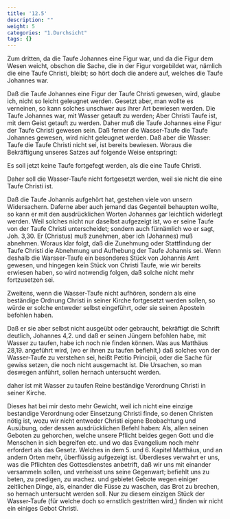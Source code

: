 ```yaml
---
title: '12.5'
description: ""
weight: 5
categories: "1.Durchsicht"
tags: {}
---
```

<!-- Seite 585 -->
Zum dritten, da die Taufe Johannes
eine Figur war, und da die Figur dem Wesen
weicht, obschon die Sache, die in der Figur vorgebildet
war, nämlich die eine Taufe Christi, bleibt;
so hört doch die andere auf, welches die
Taufe Johannes war.

Daß die Taufe Johannes eine Figur der Taufe
Christi gewesen, wird, glaube ich, nicht so leicht geleugnet
werden. Gesetzt aber, man wollte es verneinen,
so kann solches unschwer aus ihrer Art bewiesen
werden. Die Taufe Johannes war, mit Wasser
getauft zu werden; Aber Christi Taufe ist, mit
dem Geist getauft zu werden. Daher muß die
Taufe Johannes eine Figur der Taufe Christi gewesen
sein. Daß ferner die Wasser-Taufe die Taufe
Johannes gewesen, wird nicht geleugnet werden. Daß
aber die Wasser: Taufe die Taufe Christi nicht sei, ist
bereits bewiesen. Woraus die Bekräftigung unseres
Satzes auf folgende Weise entspringt:

Es soll jetzt keine Taufe fortgefegt werden, als die
eine Taufe Christi.

Daher soll die Wasser-Taufe nicht fortgesetzt werden,
weil sie nicht die eine Taufe Christi ist.

Daß die Taufe Johannis aufgehört hat, gestehen
viele von unsern Widersachern. Daferne aber auch
jemand das Gegenteil behaupten wollte, so kann er
mit den ausdrücklichen Worten Johannes gar leichtlich
widerlegt werden. Weil solches nicht nur daselbst
aufgezeigt ist, wo er seine Taufe von der Taufe
Christi unterscheidet; sondern auch fürnämlich wo
er sagt, Joh. 3,30. Er (Christus) muß zunehmen,<!-- Seite 586 -->
aber ich (Johannes) muß abnehmen. Woraus
klar folgt, daß die Zunehmung oder Stattfindung
der Taufe Christi die Abnehmung und Aufhebung
der Taufe Johannis sei. Wenn deshalb die Warsser-Taufe
ein besonderes Stück von Johannis Amt
gewesen, und hingegen kein Stück von Christi Taufe,
wie wir bereits erwiesen haben, so wird notwendig
folgen, daß solche nicht mehr fortzusetzen sei.

Zweitens, wenn die Wasser-Taufe nicht aufhören,
sondern als eine beständige Ordnung Christi in
seiner Kirche fortgesetzt werden sollen, so würde er solche
entweder selbst eingeführt, oder sie seinen Aposteln
befohlen haben.

Daß er sie aber selbst nicht ausgeübt oder gebraucht,
bekräftigt die Schrift deutlich, Johannes 4,2.
und daß er seinen Jüngern befohlen habe, mit Wasser
zu taufen, habe ich noch nie finden können. Was
aus Matthäus 28,19. angeführt wird, (wo er ihnen
zu taufen befiehlt,) daß solches von der Wasser-Taufe
zu verstehen sei, heißt Petitio Principii, oder die
Sache für gewiss setzen, die noch nicht ausgemacht ist.
Die Ursachen, so man deswegen anführt, sollen hernach
untersucht werden.

daher ist mit Wasser zu taufen Reine
beständige Verordnung Christi in seiner Kirche.

Dieses hat bei mir desto mehr Gewicht, weil ich
nicht eine einzige bestandige Verordnung oder Einsetzung
Christi finde, so denen Christen nötig ist, wozu
wir nicht entweder Christi eigene Beobachtung und
Ausübung, oder dessen ausdrücklichen Befehl haben:
Als, allen seinen Geboten zu gehorchen, welche unsere
Pflicht beides gegen Gott und die Menschen in
sich begreifen etc. und wo das Evangelium noch mehr
erfordert als das Gesetz. Welches in dem 5. und 6.
Kapitel Matthäus, und an andern Orten mehr, überflüssig<!-- Seite 587 -->
aufgezeigt ist. Überdieses verwahrt er uns,
was die Pflichten des Gottesdienstes anbetrift, daß
wir uns mit einander versammeln sollen, und verheisst
uns seine Gegenwart; befiehlt uns zu beten, zu
predigen, zu wachez. und gebietet Gebote wegen
 einiger zeitlichen Dinge, als, einander die Füsse
zu waschen, das Brot zu brechen, so hernach untersucht
werden soll. Nur zu diesem einzigen Stück
der Wasser-Taufe (für welche doch so ernstlich
gestritten wird,) finden wir nicht ein einiges Gebot
Christi.
